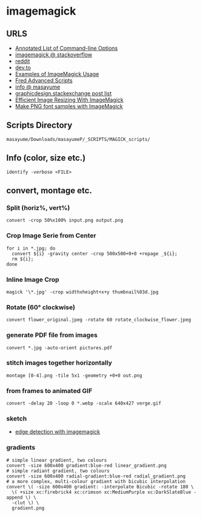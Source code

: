 # imagemagick

## URLS
* [Annotated List of Command-line Options](https://imagemagick.org/script/command-line-options.php)
* [imagemagick @ stackoverflow](https://stackoverflow.com/questions/tagged/imagemagick?tab=Votes)
* [reddit](https://www.reddit.com/r/imagemagick/)
* [dev.to](https://dev.to/search?q=imagemagick)
* [Examples of ImageMagick Usage](https://imagemagick.org/Usage/)
* [Fred Advanced Scripts](http://www.fmwconcepts.com/imagemagick/sharpedge/index.php)
* [info @ masayume](https://www.masayume.it/blog/content/imagemagick)
* [graphicdesign.stackexchange post list](https://graphicdesign.stackexchange.com/search?q=imagemagick)
* [Efficient Image Resizing With ImageMagick](https://www.smashingmagazine.com/2015/06/efficient-image-resizing-with-imagemagick/)
* [Make PNG font samples with ImageMagick](https://dev.to/danburzo/how-to-make-png-font-samples-with-imagemagick-part-1-29p8)

## Scripts Directory
```
masayume/Downloads/masayumeP/_SCRIPTS/MAGICK_scripts/
```

## Info (color, size etc.)
```
identify -verbose <FILE>
```

## convert, montage etc.

### Split (horiz%, vert%)
```
convert -crop 50%x100% input.png output.png
```

### Crop Image Serie from Center
```
for i in *.jpg; do
  convert ${i} -gravity center -crop 500x500+0+0 +repage _${i};
  rm ${i};
done
```

### Inline Image Crop
```
magick '\*.jpg' -crop widthxheight+x+y thumbnail%03d.jpg
```

### Rotate (60° clockwise)
```
convert flower_original.jpeg -rotate 60 rotate_clockwise_flower.jpeg
```

### generate PDF file from images
```
convert *.jpg -auto-orient pictures.pdf
```

### stitch images together horizontally
```
montage [0-4].png -tile 5x1 -geometry +0+0 out.png
```

### from frames to animated GIF
```
convert -delay 20 -loop 0 *.webp -scale 640x427 verge.gif
```

### sketch
- [edge detection with imagemagick](https://blog.jiayu.co/2019/05/edge-detection-with-imagemagick/)

### gradients
```
# simple linear gradient, two colours
convert -size 600x400 gradient:blue-red linear_gradient.png
# simple radiant gradient, two colours
convert -size 600x400 radial-gradient:blue-red radial_gradient.png
# a more complex, multi-colour gradient with bicubic interpolation
convert \( -size 600x400 gradient: -interpolate Bicubic -rotate 180 \
  \( +size xc:firebrick4 xc:crimson xc:MediumPurple xc:DarkSlateBlue -append \) \
  -clut \) \
  gradient.png
```


